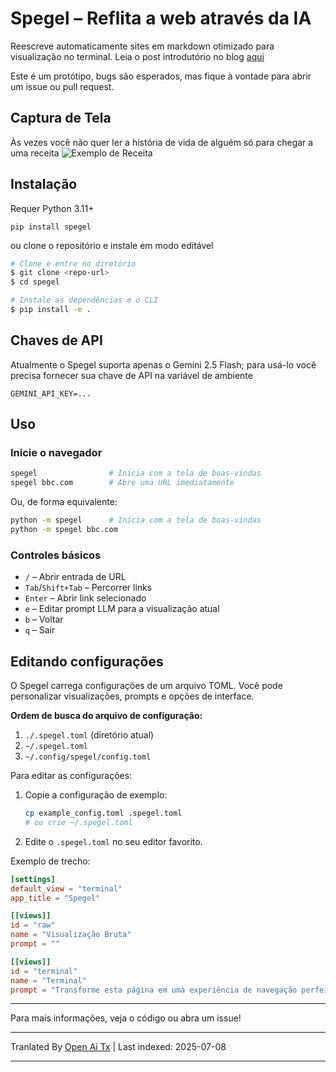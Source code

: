 # Spegel – Reflita a web através da IA

Reescreve automaticamente sites em markdown otimizado para visualização no terminal.
Leia o post introdutório no blog [aqui](https://simedw.com/2025/06/23/introducing-spegel/)

Este é um protótipo, bugs são esperados, mas fique à vontade para abrir um issue ou pull request.

##  Captura de Tela
Às vezes você não quer ler a história de vida de alguém só para chegar a uma receita
![Exemplo de Receita](https://simedw.com/2025/06/23/introducing-spegel/images/recipe_example.png)


## Instalação

Requer Python 3.11+

```
pip install spegel
```
ou clone o repositório e instale em modo editável

```bash
# Clone e entre no diretório
$ git clone <repo-url>
$ cd spegel

# Instale as dependências e o CLI
$ pip install -e .
```

## Chaves de API
Atualmente o Spegel suporta apenas o Gemini 2.5 Flash; para usá-lo você precisa fornecer sua chave de API na variável de ambiente

```
GEMINI_API_KEY=...
```


## Uso

### Inicie o navegador

```bash
spegel                # Inicia com a tela de boas-vindas
spegel bbc.com        # Abre uma URL imediatamente
```

Ou, de forma equivalente:

```bash
python -m spegel      # Inicia com a tela de boas-vindas
python -m spegel bbc.com
```

### Controles básicos
- `/`         – Abrir entrada de URL
- `Tab`/`Shift+Tab` – Percorrer links
- `Enter`     – Abrir link selecionado
- `e`         – Editar prompt LLM para a visualização atual
- `b`         – Voltar
- `q`         – Sair

## Editando configurações

O Spegel carrega configurações de um arquivo TOML. Você pode personalizar visualizações, prompts e opções de interface.

**Ordem de busca do arquivo de configuração:**
1. `./.spegel.toml` (diretório atual)
2. `~/.spegel.toml`
3. `~/.config/spegel/config.toml`

Para editar as configurações:
1. Copie a configuração de exemplo:
   ```bash
   cp example_config.toml .spegel.toml
   # ou crie ~/.spegel.toml
   ```
2. Edite o `.spegel.toml` no seu editor favorito.

Exemplo de trecho:
```toml
[settings]
default_view = "terminal"
app_title = "Spegel"

[[views]]
id = "raw"
name = "Visualização Bruta"
prompt = ""

[[views]]
id = "terminal"
name = "Terminal"
prompt = "Transforme esta página em uma experiência de navegação perfeita no terminal! ..."
```

---

Para mais informações, veja o código ou abra um issue!

---

Tranlated By [Open Ai Tx](https://github.com/OpenAiTx/OpenAiTx) | Last indexed: 2025-07-08

---